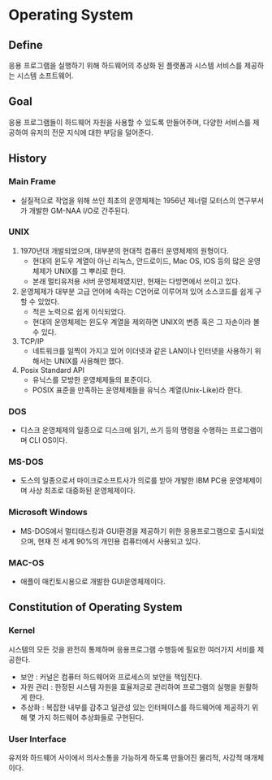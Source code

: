 # Operating System

## Define
응용 프로그램을 실행하기 위해 하드웨어의 추상화 된 플랫폼과 시스템 서비스를 제공하는 시스템 소프트웨어.

## Goal
응용 프로그램들이 하드웨어 자원을 사용할 수 있도록 만들어주며, 다양한 서비스를 제공하여 유저의 전문 지식에 대한 부담을 덜어준다.

## History
### Main Frame
- 실질적으로 작업을 위해 쓰인 최초의 운영체제는 1956년 제너럴 모터스의 연구부서가 개발한 GM-NAA I/O로 간주된다.
### UNIX
1. 1970년대 개발되었으며, 대부분의 현대적 컴퓨터 운영체제의 원형이다.
    - 현대의 윈도우 계열이 아닌 리눅스, 안드로이드, Mac OS, IOS 등의 많은 운영체제가 UNIX를 그 뿌리로 한다.
    - 본래 멀티유저용 서버 운영체제였지만, 현재는 다방면에서 쓰이고 있다.
2. 운영체제가 대부분 고급 언어에 속하는 C언어로 이루어져 있어 소스코드를 쉽게 구할 수 있었다.
    - 적은 노력으로 쉽게 이식되었다.
    - 현대의 운영체제는 윈도우 계열을 제외하면 UNIX의 변종 혹은 그 자손이라 볼 수 있다.
3. TCP/IP
    - 네트워크를 일찍이 가지고 있어 이더넷과 같은 LAN이나 인터넷을 사용하기 위해서는 UNIX를 사용해만 했다.
4. Posix Standard API
    - 유닉스를 모방한 운영체제들의 표준이다.
    - POSIX 표준을 만족하는 운영체제들을 유닉스 계열(Unix-Like)라 한다.
### DOS
- 디스크 운영체제의 일종으로 디스크에 읽기, 쓰기 등의 명령을 수행하는 프로그램이며 CLI OS이다.
### MS-DOS
- 도스의 일종으로서 마이크로소프트사가 의로를 받아 개발한 IBM PC용 운영체제이며 사상 최초로 대중화된 운영체제이다.
### Microsoft Windows
- MS-DOS에서 멀티태스킹과 GUI환경을 제공하기 위한 응용프로그램으로 출시되었으며, 현재 전 세계 90%의 개인용 컴퓨터에서 사용되고 있다.
### MAC-OS
- 애플이 매킨토시용으로 개발한 GUI운영체제이다.

## Constitution of Operating System
### Kernel
시스템의 모든 것을 완전히 통제하며 응용프로그램 수행등에 필요한 여러가지 서비를 제공한다.
- 보안 : 커널은 컴퓨터 하드웨어와 프로세스의 보안을 책임진다.
- 자원 관리 : 한정된 시스템 자원을 효율저긍로 관리하여 프로그램의 실행을 원활하게 한다.
- 추상화 : 복잡한 내부를 감추고 일관성 있는 인터페이스를 하드웨어에 제공하기 위해 몇 가지 하드웨어 추상화들로 구현된다.
### User Interface
유저와 하드웨어 사이에서 의사소통을 가능하게 하도록 만들어진 물리적, 사강적 매개체이다.